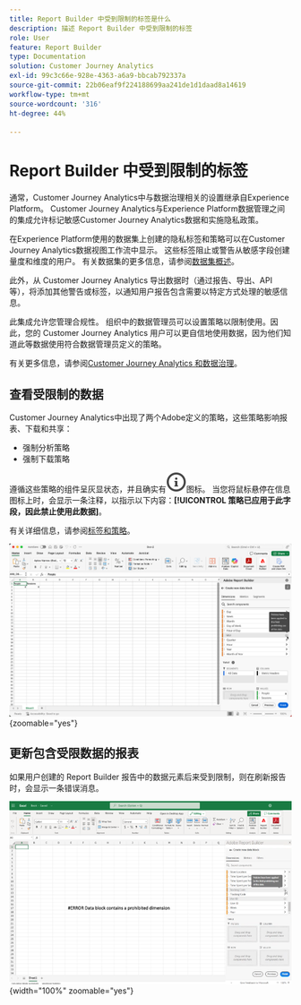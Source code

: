 ```yaml
---
title: Report Builder 中受到限制的标签是什么
description: 描述 Report Builder 中受到限制的标签
role: User
feature: Report Builder
type: Documentation
solution: Customer Journey Analytics
exl-id: 99c3c66e-928e-4363-a6a9-bbcab792337a
source-git-commit: 22b06eaf9f224188699aa241de1d1daad8a14619
workflow-type: tm+mt
source-wordcount: '316'
ht-degree: 44%

---
```


# Report Builder 中受到限制的标签

通常，Customer Journey Analytics中与数据治理相关的设置继承自Experience Platform。 Customer Journey Analytics与Experience Platform数据管理之间的集成允许标记敏感Customer Journey Analytics数据和实施隐私政策。

在Experience Platform使用的数据集上创建的隐私标签和策略可以在Customer Journey Analytics数据视图工作流中显示。 这些标签阻止或警告从敏感字段创建量度和维度的用户。 有关数据集的更多信息，请参阅[数据集概述](https://experienceleague.adobe.com/en/docs/experience-platform/catalog/datasets/overview)。

此外，从 Customer Journey Analytics 导出数据时（通过报告、导出、API 等），将添加其他警告或标签，以通知用户报告包含需要以特定方式处理的敏感信息。

此集成允许您管理合规性。 组织中的数据管理员可以设置策略以限制使用。因此，您的 Customer Journey Analytics 用户可以更自信地使用数据，因为他们知道此等数据使用符合数据管理员定义的策略。

有关更多信息，请参阅[&#x200B; Customer Journey Analytics 和数据治理](https://experienceleague.adobe.com/en/docs/analytics-platform/using/cja-privacy/privacy-overview)。

## 查看受限制的数据

Customer Journey Analytics中出现了两个Adobe定义的策略，这些策略影响报表、下载和共享：

* 强制分析策略
* 强制下载策略

遵循这些策略的组件呈灰显状态，并且确实有![InfoOutline](/help/assets/icons/InfoOutline.svg)图标。 当您将鼠标悬停在信息图标上时，会显示一条注释，以指示以下内容：**[!UICONTROL 策略已应用于此字段，因此禁止使用此数据]**。

有关详细信息，请参阅[标签和策略](https://experienceleague.adobe.com/en/docs/analytics-platform/using/cja-dataviews/data-governance)。


![指示禁止使用数据的策略注释。](assets/restricted-label.png){zoomable="yes"}


## 更新包含受限数据的报表

如果用户创建的 Report Builder 报告中的数据元素后来受到限制，则在刷新报告时，会显示一条错误消息。

![稍后限制数据元素之后显示的错误消息。](assets/error-restricted-data.png){width="100%" zoomable="yes"}
